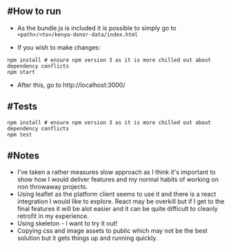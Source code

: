 #How to run
-----------

- As the bundle.js is included it is possible to simply go to `<path>/<to>/kenya-donor-data/index.html`


- If you wish to make changes:

```
npm install # ensure npm version 3 as it is more chilled out about dependency conflicts
npm start
```

- After this, go to http://localhost:3000/

#Tests
-----------

```
npm install # ensure npm version 3 as it is more chilled out about dependency conflicts
npm test 
```

#Notes
------

- I've taken a rather measures slow approach as I think it's important to show how I would deliver features and my normal habits of working on non throwaway projects.
- Using leaflet as the platform client seems to use it and there is a react integration I would like to explore. React may be overkill but if I get to the final features it will be alot easier and it can be quite difficult to cleanly retrofit in my experience.
- Using skeleton - I want to try it out!
- Copying css and image assets to public which may not be the best solution but it gets things up and running quickly. 
